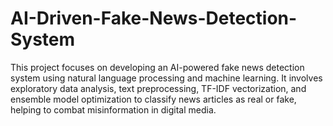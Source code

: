 # AI-Driven-Fake-News-Detection-System
This project focuses on developing an AI-powered fake news detection system using natural language processing and machine learning. It involves exploratory data analysis, text preprocessing, TF-IDF vectorization, and ensemble model optimization to classify news articles as real or fake, helping to combat misinformation in digital media.
